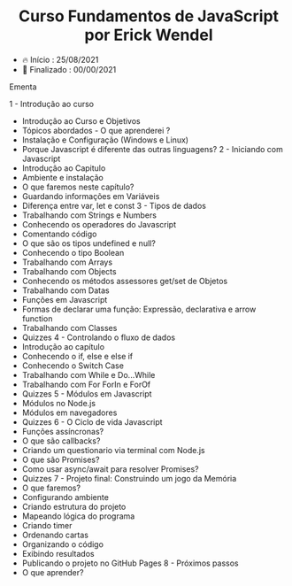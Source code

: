 <div align="center">
    <h1>Curso Fundamentos de JavaScript por Erick Wendel</h1>
</div>

<ul>    
  <li>🔥 Início : 25/08/2021</li>   
  <li>🏁 Finalizado : 00/00/2021</li>   
</ul>    


Ementa

1 - Introdução ao curso
- Introdução ao Curso e Objetivos
- Tópicos abordados - O que aprenderei ?
- Instalação e Configuração (Windows e Linux)
- Porque Javascript é diferente das outras linguagens?
2 - Iniciando com Javascript
- Introdução ao Capitulo
- Ambiente e instalação
- O que faremos neste capítulo?
- Guardando informações em Variáveis
- Diferença entre var, let e const
3 - Tipos de dados
- Trabalhando com Strings e Numbers
- Conhecendo os operadores do Javascript
- Comentando código
- O que são os tipos undefined e null?
- Conhecendo o tipo Boolean
- Trabalhando com Arrays
- Trabalhando com Objects
- Conhecendo os métodos assessores get/set de Objetos
- Trabalhando com Datas
- Funções em Javascript
- Formas de declarar uma função: Expressão, declarativa e arrow function
- Trabalhando com Classes
- Quizzes
4 - Controlando o fluxo de dados
- Introdução ao capítulo
- Conhecendo o if, else e else if
- Conhecendo o Switch Case
- Trabalhando com While e Do...While
- Trabalhando com For ForIn e ForOf
- Quizzes
5 - Módulos em Javascript
- Módulos no Node.js
- Módulos em navegadores
- Quizzes
6 - O Ciclo de vida Javascript
- Funções assíncronas?
- O que são callbacks?
- Criando um questionario via terminal com Node.js
- O que são Promises?
- Como usar async/await para resolver Promises?
- Quizzes
7 - Projeto final: Construindo um jogo da Memória
- O que faremos?
- Configurando ambiente
- Criando estrutura do projeto
- Mapeando lógica do programa
- Criando timer
- Ordenando cartas
- Organizando o código
- Exibindo resultados
- Publicando o projeto no GitHub Pages
8 - Próximos passos
- O que aprender?
